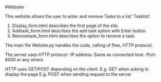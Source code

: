 #Website

This website allows the user to enter and remove Tasks to a list 'Tasklist'.

1. Display_form.html describes the first page of the site.
2. Addtask_form.html describes the add task option with Enter button.
3. Removetask_form.html describes the option to remove a task.

The main file Website.py handles the code, calling of files, HTTP protocol.

The server uses HTTP protocol 
-IP address: Same as connected host
-Port: 8000 or any others

HTTP uses GET/POST depending on the client.
E.g. GET when asking to display the page
E.g. POST when sending request to the server
